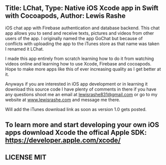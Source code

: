 Title: LChat, Type: Native iOS Xcode app in Swift with Cocoapods, Author: Lewis Rashe
----------
iOS chat app with Firebase authentication and database backend. This chat app allows you to send and receive texts, pictures and videos from other users of the app. I originally named the app GoChat but because of conflicts with uploading the app to the iTunes store as that name was taken I renamed it LChat.

I made this app entirely from scratch learning how to do it from watching videos online and learning how to use Xcode, Firebase and cocoapods. Hope to make more apps like this of ever increasing quality as I get better at it.

Anyways if you are interested in iOS app development or in learning it download this source code I have plenty of comments in there if you have any questions shoot me an email at lewisrashe831@gmail.com or go to my website at www.lewisrashe.com and message me there.

Will add the iTunes download link as soon as version 1.0 gets posted.

To learn more and start developing your own iOS apps download Xcode the offical Apple SDK: https://developer.apple.com/xcode/
----------

LICENSE MIT
---------
